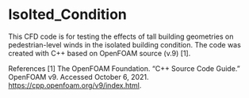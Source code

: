 # Isolted_Condition
This CFD code is for testing the effects of tall building geometries on pedestrian-level winds in the isolated building condition. The code was created with C++ based on OpenFOAM source (v.9) [1].

References
[1] The OpenFOAM Foundation. “C++ Source Code Guide.” OpenFOAM v9. Accessed October 6, 2021.
https://cpp.openfoam.org/v9/index.html.
